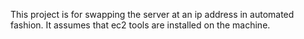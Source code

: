This project is for swapping the server at an ip address in automated fashion. 
It assumes that ec2 tools are installed on the machine. 
